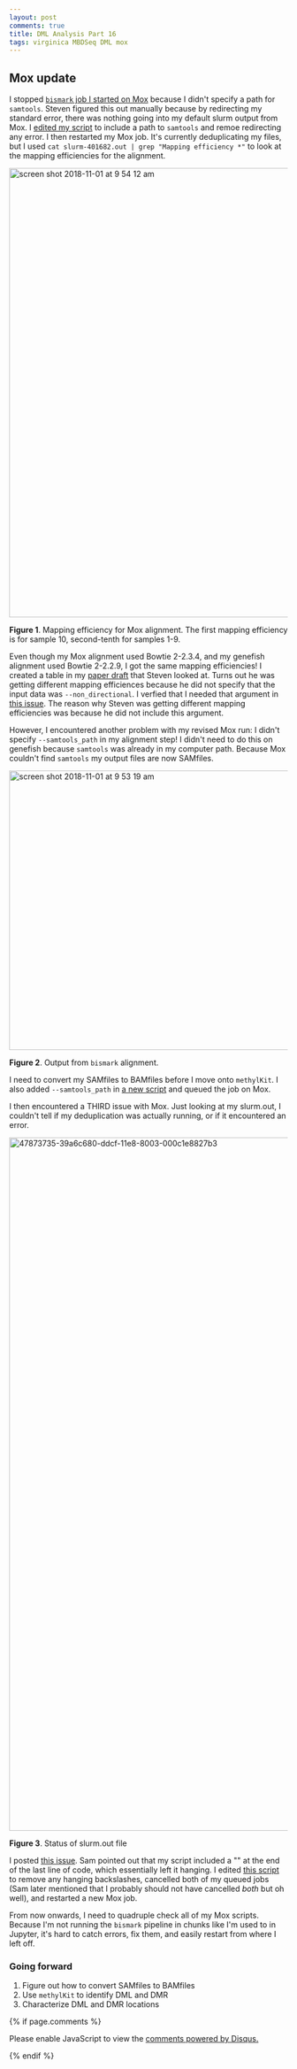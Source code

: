 ```yaml
---
layout: post
comments: true
title: DML Analysis Part 16
tags: virginica MBDSeq DML mox 
---
```


## Mox update

I stopped [`bismark` job I started on Mox](https://yaaminiv.github.io/DML-Analysis-Part12/) because I didn't specify a path for `samtools`.  Steven figured this out manually because by redirecting my standard error, there was nothing going into my default slurm output from Mox. I [edited my script](https://github.com/fish546-2018/yaamini-virginica/blob/master/scripts/2018-10-12-Bismark-Revised-Parameters.sh) to include a path to `samtools` and remoe redirecting any error. I then restarted my Mox job. It's currently deduplicating my files, but I used `cat slurm-401682.out | grep "Mapping efficiency *"` to look at the mapping efficiencies for the alignment.

<img width="812" alt="screen shot 2018-11-01 at 9 54 12 am" src="https://user-images.githubusercontent.com/22335838/47868763-4ffa5580-ddc2-11e8-93da-e677f1558798.png">

**Figure 1**. Mapping efficiency for Mox alignment. The first mapping efficiency is for sample 10, second-tenth for samples 1-9.

Even though my Mox alignment used Bowtie 2-2.3.4, and my genefish alignment used Bowtie 2-2.2.9, I got the same mapping efficiencies! I created a table in my [paper draft](https://docs.google.com/document/d/1gOMJrnhs4D-jCKWlJK2tm0Z27IrSqMkmc7K1pDBmqi0/edit#) that Steven looked at. Turns out he was getting different mapping efficiences because he did not specify that the input data was `--non_directional`. I verfied that I needed that argument in [this issue](https://github.com/RobertsLab/resources/issues/216). The reason why Steven was getting different mapping efficiencies was because he did not include this argument.

However, I encountered another problem with my revised Mox run: I didn't specify `--samtools_path` in my alignment step! I didn't need to do this on genefish because `samtools` was already in my computer path. Because Mox couldn't find `samtools` my output files are now SAMfiles.

<img width="505" alt="screen shot 2018-11-01 at 9 53 19 am" src="https://user-images.githubusercontent.com/22335838/47868762-4f61bf00-ddc2-11e8-94c0-3a2476eb338c.png">

**Figure 2**. Output from `bismark` alignment.

I need to convert my SAMfiles to BAMfiles before I move onto `methylKit`. I also added `--samtools_path` in [a new script](https://github.com/fish546-2018/yaamini-virginica/blob/master/scripts/2018-10-31-Bismark-Revised-Parameters-Samtools.sh) and queued the job on Mox.

I then encountered a THIRD issue with Mox. Just looking at my slurm.out, I couldn't tell if my deduplication was actually running, or if it encountered an error.

<img width="1253" alt="47873735-39a6c680-ddcf-11e8-8003-000c1e8827b3" src="https://user-images.githubusercontent.com/22335838/47875386-a4f29780-ddd3-11e8-99a8-e9a44ad68dea.png">

**Figure 3**. Status of slurm.out file

I posted [this issue](https://github.com/RobertsLab/resources/issues/464). Sam pointed out that my script included a "\" at the end of the last line of code, which essentially left it hanging. I edited [this script]() to remove any hanging backslashes, cancelled both of my queued jobs (Sam later mentioned that I probably should not have cancelled *both* but oh well), and restarted a new Mox job.

From now onwards, I need to quadruple check all of my Mox scripts. Because I'm not running the `bismark` pipeline in chunks like I'm used to in Jupyter, it's hard to catch errors, fix them, and easily restart from where I left off.

### Going forward

1. Figure out how to convert SAMfiles to BAMfiles
2. Use `methylKit` to identify DML and DMR
3. Characterize DML and DMR locations

{% if page.comments %}

<div id="disqus_thread"></div>
<script>

/**
*  RECOMMENDED CONFIGURATION VARIABLES: EDIT AND UNCOMMENT THE SECTION BELOW TO INSERT DYNAMIC VALUES FROM YOUR PLATFORM OR CMS.
*  LEARN WHY DEFINING THESE VARIABLES IS IMPORTANT: https://disqus.com/admin/universalcode/#configuration-variables*/
/*
var disqus_config = function () {
this.page.url = PAGE_URL;  // Replace PAGE_URL with your page's canonical URL variable
this.page.identifier = PAGE_IDENTIFIER; // Replace PAGE_IDENTIFIER with your page's unique identifier variable
};
*/
(function() { // DON'T EDIT BELOW THIS LINE
var d = document, s = d.createElement('script');
s.src = 'https://the-responsible-grad-student.disqus.com/embed.js';
s.setAttribute('data-timestamp', +new Date());
(d.head || d.body).appendChild(s);
})();
</script>
<noscript>Please enable JavaScript to view the <a href="https://disqus.com/?ref_noscript">comments powered by Disqus.</a></noscript>

{% endif %}

<script id="dsq-count-scr" src="//the-responsible-grad-student.disqus.com/count.js" async></script>
